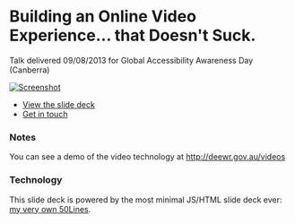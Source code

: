 # Building an Online Video Experience... that Doesn't Suck.

Talk delivered 09/08/2013 for Global Accessibility Awareness Day (Canberra)

[![Screenshot](https://rawgithub.com/cgiffard/GAAD-Talk-2013/master/screenshots/thumbnail.jpg)](https://rawgithub.com/cgiffard/GAAD-Talk-2013/master/index.html#0)

* [View the slide deck](https://rawgithub.com/cgiffard/GAAD-Talk-2013/master/index.html#0)
* [Get in touch](http://app.net/cgiffard)

### Notes

You can see a demo of the video technology at http://deewr.gov.au/videos

### Technology

This slide deck is powered by the most minimal JS/HTML slide deck ever:
[my very own 50Lines](http://github.com/cgiffard/50Lines).

